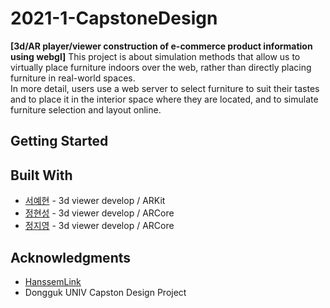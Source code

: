 # 2021-1-CapstoneDesign

**[3d/AR player/viewer construction of e-commerce product information using webgl]**
This project is about simulation methods that allow us to virtually place furniture indoors over the web, rather than directly placing furniture in real-world spaces.<br>
In more detail, users use a web server to select furniture to suit their tastes and to place it in the interior space where they are located, and to simulate furniture selection and layout online.

## Getting Started 



## Built With 

* [서예현](https://github.com/justbeaver97) - 3d viewer develop / ARKit
* [정현성](https://github.com/Gringreem) - 3d viewer develop / ARCore
* [정지영](https://github.com/Jungjjeong) - 3d viewer develop / ARCore


## Acknowledgments

* [HanssemLink](https://github.com/ddllttmmddwwnnAccount)
* Dongguk UNIV Capston Design Project
